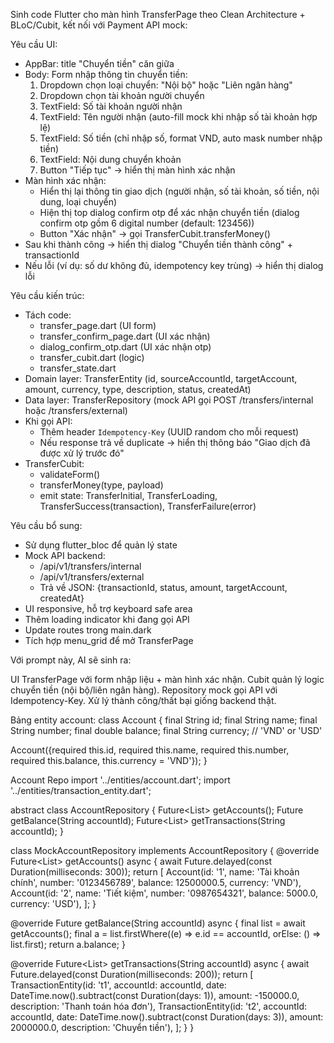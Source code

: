 Sinh code Flutter cho màn hình TransferPage theo Clean Architecture + BLoC/Cubit, kết nối với Payment API mock:

Yêu cầu UI:
- AppBar: title "Chuyển tiền" căn giữa
- Body: Form nhập thông tin chuyển tiền:
  1. Dropdown chọn loại chuyển: "Nội bộ" hoặc "Liên ngân hàng"
  2. Dropdown chọn tài khoản người chuyển
  2. TextField: Số tài khoản người nhận
  3. TextField: Tên người nhận (auto-fill mock khi nhập số tài khoản hợp lệ)
  4. TextField: Số tiền (chỉ nhập số, format VND, auto mask number nhập tiền)
  5. TextField: Nội dung chuyển khoản
  6. Button "Tiếp tục" → hiển thị màn hình xác nhận
- Màn hình xác nhận:
  - Hiển thị lại thông tin giao dịch (người nhận, số tài khoản, số tiền, nội dung, loại chuyển)
  - Hiện thị top dialog confirm otp để xác nhận chuyển tiền (dialog confirm otp gồm 6 digital number (default: 123456))
  - Button "Xác nhận" → gọi TransferCubit.transferMoney()
- Sau khi thành công → hiển thị dialog "Chuyển tiền thành công" + transactionId
- Nếu lỗi (ví dụ: số dư không đủ, idempotency key trùng) → hiển thị dialog lỗi

Yêu cầu kiến trúc:
- Tách code:
  - transfer_page.dart (UI form)
  - transfer_confirm_page.dart (UI xác nhận)
  - dialog_confirm_otp.dart (UI xác nhận otp)
  - transfer_cubit.dart (logic)
  - transfer_state.dart
- Domain layer: TransferEntity (id, sourceAccountId, targetAccount, amount, currency, type, description, status, createdAt)
- Data layer: TransferRepository (mock API gọi POST /transfers/internal hoặc /transfers/external)
- Khi gọi API:
  - Thêm header `Idempotency-Key` (UUID random cho mỗi request)
  - Nếu response trả về duplicate → hiển thị thông báo "Giao dịch đã được xử lý trước đó"
- TransferCubit:
  - validateForm()
  - transferMoney(type, payload)
  - emit state: TransferInitial, TransferLoading, TransferSuccess(transaction), TransferFailure(error)

Yêu cầu bổ sung:
- Sử dụng flutter_bloc để quản lý state
- Mock API backend:
  - /api/v1/transfers/internal
  - /api/v1/transfers/external
  - Trả về JSON: {transactionId, status, amount, targetAccount, createdAt}
- UI responsive, hỗ trợ keyboard safe area
- Thêm loading indicator khi đang gọi API
- Update routes trong main.dark
- Tích hợp menu_grid để mở TransferPage


Với prompt này, AI sẽ sinh ra:

UI TransferPage với form nhập liệu + màn hình xác nhận.
Cubit quản lý logic chuyển tiền (nội bộ/liên ngân hàng).
Repository mock gọi API với Idempotency-Key.
Xử lý thành công/thất bại giống backend thật.

Bảng entity account:
class Account {
  final String id;
  final String name;
  final String number;
  final double balance;
  final String currency; // 'VND' or 'USD'

  Account({required this.id, required this.name, required this.number, required this.balance, this.currency = 'VND'});
}

Account Repo
import '../entities/account.dart';
import '../entities/transaction_entity.dart';

abstract class AccountRepository {
  Future<List<Account>> getAccounts();
  Future<double> getBalance(String accountId);
  Future<List<TransactionEntity>> getTransactions(String accountId);
}

class MockAccountRepository implements AccountRepository {
  @override
  Future<List<Account>> getAccounts() async {
    await Future.delayed(const Duration(milliseconds: 300));
    return [
      Account(id: '1', name: 'Tài khoản chính', number: '0123456789', balance: 12500000.5, currency: 'VND'),
      Account(id: '2', name: 'Tiết kiệm', number: '0987654321', balance: 5000.0, currency: 'USD'),
    ];
  }

  @override
  Future<double> getBalance(String accountId) async {
    final list = await getAccounts();
    final a = list.firstWhere((e) => e.id == accountId, orElse: () => list.first);
    return a.balance;
  }

  @override
  Future<List<TransactionEntity>> getTransactions(String accountId) async {
    await Future.delayed(const Duration(milliseconds: 200));
    return [
      TransactionEntity(id: 't1', accountId: accountId, date: DateTime.now().subtract(const Duration(days: 1)), amount: -150000.0, description: 'Thanh toán hóa đơn'),
      TransactionEntity(id: 't2', accountId: accountId, date: DateTime.now().subtract(const Duration(days: 3)), amount: 2000000.0, description: 'Chuyển tiền'),
    ];
  }
}
